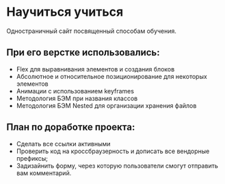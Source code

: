 # Научиться учиться

Одностраничный сайт посвященный способам обучения.

## При его верстке использовались:
* Flex для выравнивания элементов и создания блоков
* Абсолютное и относительное позиционирование для некоторых элементов
* Анимации с использованием keyframes
* Методология БЭМ при названия классов
* Методология БЭМ Nested для организации хранения файлов

## План по доработке проекта:
* Сделать все ссылки активными
* Проверить код на кроссбраузерность и дописать все вендорные префиксы;
* Задизайнить форму, через которую пользователи смогут отправить вам комментарий.

